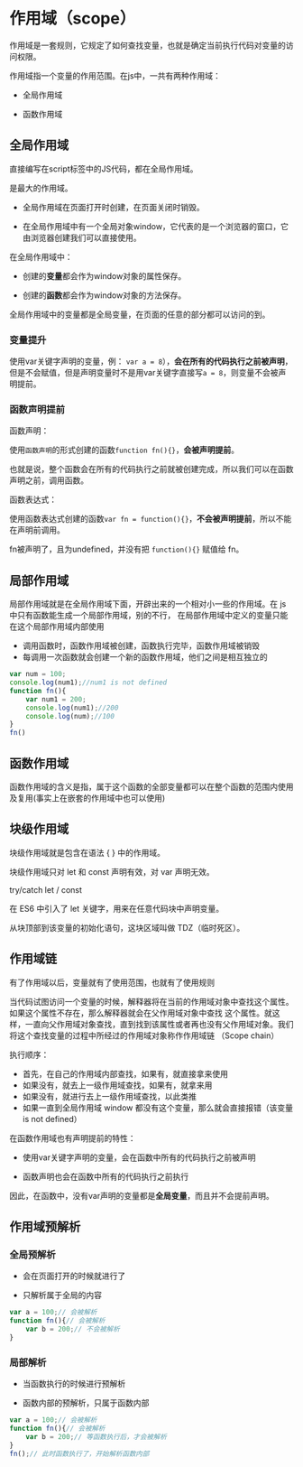 # 作用域（scope）

作用域是一套规则，它规定了如何查找变量，也就是确定当前执行代码对变量的访问权限。

作用域指一个变量的作用范围。在js中，一共有两种作用域：

- 全局作用域

- 函数作用域

## 全局作用域

直接编写在script标签中的JS代码，都在全局作用域。

是最大的作用域。

- 全局作用域在页面打开时创建，在页面关闭时销毁。

- 在全局作用域中有一个全局对象window，它代表的是一个浏览器的窗口，它由浏览器创建我们可以直接使用。

在全局作用域中：

- 创建的**变量**都会作为window对象的属性保存。

- 创建的**函数**都会作为window对象的方法保存。

全局作用域中的变量都是全局变量，在页面的任意的部分都可以访问的到。

### 变量提升

使用var关键字声明的变量，例： `var a = 8`），**会在所有的代码执行之前被声明**，但是不会赋值，但是声明变量时不是用var关键字直接写`a = 8`，则变量不会被声明提前。

### 函数声明提前

函数声明：

使用`函数声明`的形式创建的函数`function fn(){}`，**会被声明提前**。

也就是说，整个函数会在所有的代码执行之前就被创建完成，所以我们可以在函数声明之前，调用函数。

函数表达式：

使用函数表达式创建的函数`var fn = function(){}`，**不会被声明提前**，所以不能在声明前调用。

fn被声明了，且为undefined，并没有把 `function(){}` 赋值给 fn。

## 局部作用域

局部作用域就是在全局作用域下面，开辟出来的一个相对小一些的作用域。在 js 中只有函数能生成一个局部作用域，别的不行， 在局部作用域中定义的变量只能在这个局部作用域内部使用

- 调用函数时，函数作用域被创建，函数执行完毕，函数作用域被销毁
- 每调用一次函数就会创建一个新的函数作用域，他们之间是相互独立的

```js
var num = 100;
console.log(num1);//num1 is not defined
function fn(){
    var num1 = 200;
    console.log(num1);//200
    console.log(num);//100
}
fn()
```

## 函数作用域

函数作用域的含义是指，属于这个函数的全部变量都可以在整个函数的范围内使用及复用(事实上在嵌套的作用域中也可以使用)

## 块级作用域

块级作用域就是包含在语法 { } 中的作用域。

块级作用域只对 let 和 const 声明有效，对 var 声明无效。

try/catch
let / const

在 ES6 中引入了 let 关键字，用来在任意代码块中声明变量。

从块顶部到该变量的初始化语句，这块区域叫做 TDZ（临时死区）。

## 作用域链

有了作用域以后，变量就有了使用范围，也就有了使用规则

当代码试图访问一个变量的时候，解释器将在当前的作用域对象中查找这个属性。如果这个属性不存在，那么解释器就会在父作用域对象中查找 这个属性。就这样，一直向父作用域对象查找，直到找到该属性或者再也没有父作用域对象。我们将这个查找变量的过程中所经过的作用域对象称作作用域链 （Scope chain）

执行顺序：

- 首先，在自己的作用域内部查找，如果有，就直接拿来使用
- 如果没有，就去上一级作用域查找，如果有，就拿来用
- 如果没有，就进行去上一级作用域查找，以此类推
- 如果一直到全局作用域 window 都没有这个变量，那么就会直接报错（该变量 is not defined）

在函数作用域也有声明提前的特性：

- 使用var关键字声明的变量，会在函数中所有的代码执行之前被声明

- 函数声明也会在函数中所有的代码执行之前执行

因此，在函数中，没有var声明的变量都是**全局变量**，而且并不会提前声明。

## 作用域预解析

### 全局预解析

- 会在页面打开的时候就进行了

- 只解析属于全局的内容

```js
var a = 100;// 会被解析
function fn(){// 会被解析
    var b = 200;// 不会被解析
}
```

### 局部解析

- 当函数执行的时候进行预解析

- 函数内部的预解析，只属于函数内部

```js
var a = 100;// 会被解析
function fn(){// 会被解析
    var b = 200;// 等函数执行后，才会被解析
}
fn();// 此时函数执行了，开始解析函数内部
```
